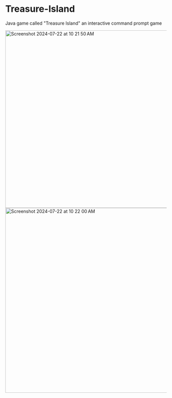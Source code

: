 # Treasure-Island
Java game called "Treasure Island" an interactive command prompt game

<img width="553" alt="Screenshot 2024-07-22 at 10 21 50 AM" src="https://github.com/user-attachments/assets/e2bbbc26-bb4e-426c-be45-ae1aad2fb641">
<img width="576" alt="Screenshot 2024-07-22 at 10 22 00 AM" src="https://github.com/user-attachments/assets/fbf3e1eb-7a8a-4487-8a38-6d7fdd60db95">

